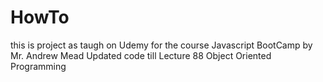 # HowTo
this is project as taugh on Udemy for the course Javascript BootCamp by Mr. Andrew Mead
Updated code till Lecture 88 Object Oriented Programming
